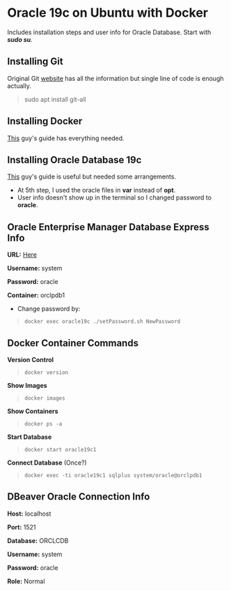 # Oracle 19c on Ubuntu with Docker
Includes installation steps and user info for Oracle Database. Start with ***sudo su***.

## Installing Git
Original Git [website](https://git-scm.com/book/en/v2/Getting-Started-Installing-Git) has all the information but single line of code is enough actually.
> sudo apt install git-all

## Installing Docker
[This](https://sistemdostu.com/ubuntu-20-04-docker-kurulumu/) guy's guide has everything needed.

## Installing Oracle Database 19c
[This](https://mkc110891.medium.com/oracle-19c-on-ubuntu-18-04-docker-6898cd2916f9) guy's guide is useful but needed some arrangements.
- At 5th step, I used the oracle files in **var** instead of **opt**.
- User info doesn't show up in the terminal so I changed password to **oracle**.

## Oracle Enterprise Manager Database Express Info
**URL:** [Here](https://localhost:5500/em/shell)

**Username:** system

**Password:** oracle

**Container:** orclpdb1

- Change password by:
> `docker exec oracle19c ./setPassword.sh NewPassword`

## Docker Container Commands
**Version Control**
> `docker version`

**Show Images**
> `docker images`

**Show Containers**
> `docker ps -a`

**Start Database**
> `docker start oracle19c1`

**Connect Database** (Once?)
> `docker exec -ti oracle19c1 sqlplus system/oracle@orclpdb1`

## DBeaver Oracle Connection Info
**Host:** localhost

**Port:** 1521

**Database:** ORCLCDB

**Username:** system

**Password:** oracle

**Role:** Normal
